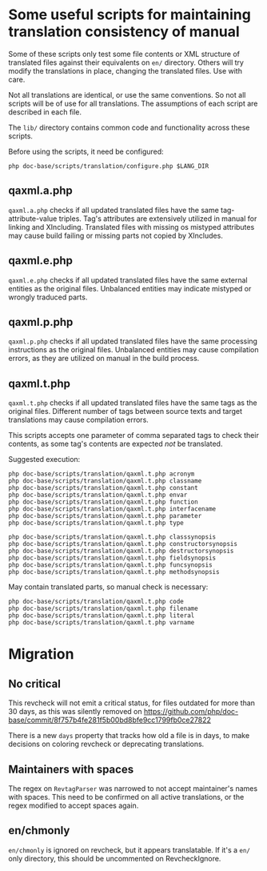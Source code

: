 # Some useful scripts for maintaining translation consistency of manual

Some of these scripts only test some file contents or XML structure
of translated files against their equivalents on `en/` directory.
Others will try modify the translations in place, changing the
translated files. Use with care.

Not all translations are identical, or use the same conventions.
So not all scripts will be of use for all translations. The
assumptions of each script are described in each file.

The `lib/` directory contains common code and functionality
across these scripts.

Before using the scripts, it need be configured:
```
php doc-base/scripts/translation/configure.php $LANG_DIR
```

## qaxml.a.php

`qaxml.a.php` checks if all updated translated files have
the same tag-attribute-value triples. Tag's attributes are extensively
utilized in manual for linking and XIncluding. Translated files with
missing os mistyped attributes may cause build failing or missing
parts not copied by XIncludes.

## qaxml.e.php

`qaxml.e.php` checks if all updated translated files have
the same external entities as the original files. Unbalanced entities
may indicate mistyped or wrongly traduced parts.

## qaxml.p.php

`qaxml.p.php` checks if all updated translated files have
the same processing instructions as the original files. Unbalanced entities
may cause compilation errors, as they are utilized on manual in the build
process.

## qaxml.t.php

`qaxml.t.php` checks if all updated translated files have
the same tags as the original files. Different number of tags between
source texts and target translations may cause compilation errors.

This scripts accepts one parameter of comma separated tags to check their
contents, as some tag's contents are expected *not* be translated.

Suggested execution:
```
php doc-base/scripts/translation/qaxml.t.php acronym
php doc-base/scripts/translation/qaxml.t.php classname
php doc-base/scripts/translation/qaxml.t.php constant
php doc-base/scripts/translation/qaxml.t.php envar
php doc-base/scripts/translation/qaxml.t.php function
php doc-base/scripts/translation/qaxml.t.php interfacename
php doc-base/scripts/translation/qaxml.t.php parameter
php doc-base/scripts/translation/qaxml.t.php type

php doc-base/scripts/translation/qaxml.t.php classsynopsis
php doc-base/scripts/translation/qaxml.t.php constructorsynopsis
php doc-base/scripts/translation/qaxml.t.php destructorsynopsis
php doc-base/scripts/translation/qaxml.t.php fieldsynopsis
php doc-base/scripts/translation/qaxml.t.php funcsynopsis
php doc-base/scripts/translation/qaxml.t.php methodsynopsis
```
May contain translated parts, so manual check is necessary:
```
php doc-base/scripts/translation/qaxml.t.php code
php doc-base/scripts/translation/qaxml.t.php filename
php doc-base/scripts/translation/qaxml.t.php literal
php doc-base/scripts/translation/qaxml.t.php varname
```

# Migration

## No critical

This revcheck will not emit a critical status, for files outdated for more
than 30 days, as this was silently removed on
<https://github.com/php/doc-base/commit/8f757b4fe281f5b00bd8bfe9cc1799fb0ce27822>

There is a new `days` property that tracks how old a file is in days, to make
decisions on coloring revcheck or deprecating translations.

## Maintainers with spaces

The regex on `RevtagParser` was narrowed to not accept maintainer's names
with spaces. This need to be confirmed on all active translations, or
the regex modified to accept spaces again.

## en/chmonly

`en/chmonly` is ignored on revcheck, but it appears translatable. If it's a
`en/` only directory, this should be uncommented on RevcheckIgnore.
